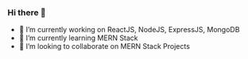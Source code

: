 ### Hi there 👋

<!--
**waseem1903/waseem1903** is a ✨ _special_ ✨ repository because its `README.md` (this file) appears on your GitHub profile.

Here are some ideas to get you started:

- 🔭 I’m currently working on ReactJS, NodeJS, ExpressJS, MongoDB
- 🌱 I’m currently learning MERN Stack
- 👯 I’m looking to collaborate on MERN Stack Projects
- 🤔 I’m looking for help with ...
- 💬 Ask me about ...
- 📫 How to reach me: ...
- 😄 Pronouns: ...
- ⚡ Fun fact: ...
-->

- 🔭 I’m currently working on ReactJS, NodeJS, ExpressJS, MongoDB
- 🌱 I’m currently learning MERN Stack
- 👯 I’m looking to collaborate on MERN Stack Projects
